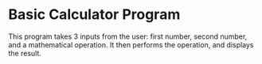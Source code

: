 # Basic Calculator Program
This program takes 3 inputs from the user: first number, second number, and a mathematical operation.
It then performs the operation, and displays the result.
